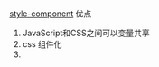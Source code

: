 ## 

[style-component](https://www.jianshu.com/p/27788be90605)
优点
1. JavaScript和CSS之间可以变量共享
2. css 组件化
3. 